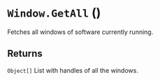 # `Window.GetAll` ()

Fetches all windows of software currently running.

## Returns
```Object[]```
List with handles of all the windows.

